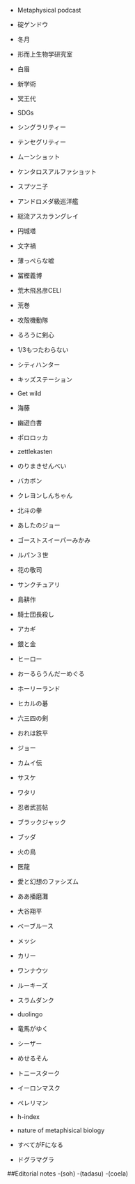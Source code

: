 
- Metaphysical podcast

- 碇ゲンドウ
- 冬月
- 形而上生物学研究室
- 白眉
- 新学術
- 冥王代
- SDGs
- シングラリティー
- テンセグリティー
- ムーンショット
- ケンタロスアルファショット
- スプツニ子
- アンドロメダ級巡洋艦
- 総流アスカラングレイ
- 円城塔
- 文字禍
- 薄っぺらな嘘
- 冨樫義博
- 荒木飛呂彦CELl
- 荒巻
- 攻殻機動隊
- るろうに剣心
- 1/3もつたわらない
- シティハンター
- キッズステーション
- Get wild 
- 海藤
- 幽遊白書
- ポロロッカ
- zettlekasten
- のりまきせんべい
- バカボン
- クレヨンしんちゃん
- 北斗の拳
- あしたのジョー
- ゴーストスイーパーみかみ
- ルパン３世
- 花の敬司
- サンクチュアリ
- 島耕作
- 騎士団長殺し
- アカギ
- 銀と金
- ヒーロー
- おーるらうんだーめぐる
- ホーリーランド
- ヒカルの碁
- 六三四の剣
- おれは鉄平
- ジョー
- カムイ伝
- サスケ
- ワタリ
- 忍者武芸帖
- ブラックジャック
- ブッダ
- 火の鳥
- 医龍
- 愛と幻想のファシズム
- ああ播磨灘
- 大谷翔平
- ベーブルース
- メッシ
- カリー
- ワンナウツ
- ルーキーズ
- スラムダンク
- duolingo
- 竜馬がゆく
- シーザー
- めせるそん
- トニースターク
- イーロンマスク
- ペレリマン
- h-index
- nature of metaphisical biology
- すべてがFになる
- ドグラマグラ

##Editorial notes
-(soh)
-(tadasu)
-(coela)








